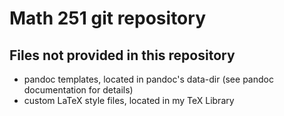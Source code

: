 # Math 251 git repository

## Files not provided in this repository

- pandoc templates, located in pandoc's data-dir (see pandoc documentation for details)
- custom LaTeX style files, located in my TeX Library
